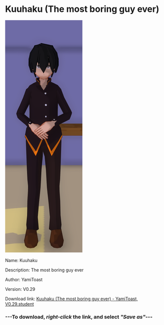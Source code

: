 # Kuuhaku (The most boring guy ever)

<img src = "https://raw.githubusercontent.com/Arbiter1223/Daigaku-Gurashi-Custom-Students/master/Students/Files/Kuuhaku%20(The%20most%20boring%20guy%20ever).png">

Name: Kuuhaku

Description: The most boring guy ever

Author: YamiToast

Version: V0.29

Download link: <a href="https://raw.githubusercontent.com/Arbiter1223/Daigaku-Gurashi-Custom-Students/master/Students/Files/Kuuhaku%20(The%20most%20boring%20guy%20ever)%20-%20YamiToast%2C%20V0.29.student">Kuuhaku (The most boring guy ever) - YamiToast, V0.29.student</a>

### ---**To download, _right-click_ the link, and select _"Save as"_**---
